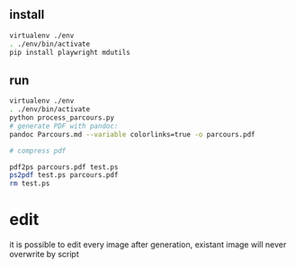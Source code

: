 ## install 
```bash
virtualenv ./env
. ./env/bin/activate
pip install playwright mdutils
```
## run 
```bash
virtualenv ./env
. ./env/bin/activate
python process_parcours.py
# generate PDF with pandoc:
pandoc Parcours.md --variable colorlinks=true -o parcours.pdf

# compress pdf 

pdf2ps parcours.pdf test.ps
ps2pdf test.ps parcours.pdf
rm test.ps

```
# edit
it is possible to edit every image after generation, existant image will never overwrite by script


   
